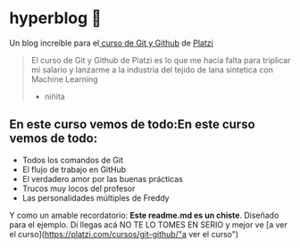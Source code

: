 # hyperblog 💚
Un blog increíble para el[ curso de Git y Github](https://platzi.com/cursos/git-github/ " curso de Git y Github") de [Platzi](https://platzi.com/ "Platzi") 
> El curso de Git y Github de Platzi es lo que me hacía falta  para triplicar mi salario y lanzarme a la industria del tejido de lana sintetica con Machine Learning 
> - niñita 

## En este curso vemos de todo:En este curso vemos de todo:
* Todos los comandos de Git 
* El flujo de trabajo en GitHub 
* El verdadero amor por las buenas prácticas 
* Trucos muy locos del profesor 
* Las personalidades múltiples de Freddy 

Y como un amable recordatorio: **Este readme.md es un chiste**. Diseñado para el ejemplo. Di llegas acá NO TE LO TOMES EN SERIO y mejor ve [a ver el curso](https://platzi.com/cursos/git-github/"a ver el curso")